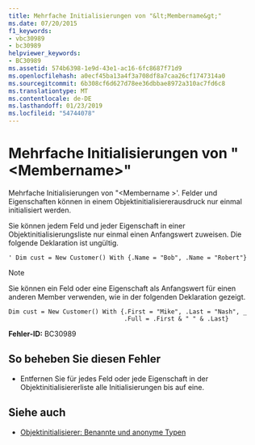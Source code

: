 ```yaml
---
title: Mehrfache Initialisierungen von "&lt;Membername&gt;"
ms.date: 07/20/2015
f1_keywords:
- vbc30989
- bc30989
helpviewer_keywords:
- BC30989
ms.assetid: 574b6398-1e9d-43e1-ac16-6fc8687f71d9
ms.openlocfilehash: a0ecf45ba13a4f3a708df8a7caa26cf1747314a0
ms.sourcegitcommit: 6b308cf6d627d78ee36dbbae8972a310ac7fd6c8
ms.translationtype: MT
ms.contentlocale: de-DE
ms.lasthandoff: 01/23/2019
ms.locfileid: "54744078"
---
```

# <a name="multiple-initializations-of-ltmembernamegt"></a>Mehrfache Initialisierungen von "&lt;Membername&gt;"
Mehrfache Initialisierungen von "\<Membername >'. Felder und Eigenschaften können in einem Objektinitialisiererausdruck nur einmal initialisiert werden.  
  
 Sie können jedem Feld und jeder Eigenschaft in einer Objektinitialisierungsliste nur einmal einen Anfangswert zuweisen. Die folgende Deklaration ist ungültig.  
  
```  
' Dim cust = New Customer() With {.Name = "Bob", .Name = "Robert"}  
```  
  
> [!NOTE]
>  Sie können ein Feld oder eine Eigenschaft als Anfangswert für einen anderen Member verwenden, wie in der folgenden Deklaration gezeigt.  
  
```  
Dim cust = New Customer() With {.First = "Mike", .Last = "Nash", _  
                                .Full = .First & " " & .Last}  
```  
  
 **Fehler-ID:** BC30989  
  
## <a name="to-correct-this-error"></a>So beheben Sie diesen Fehler  
  
-   Entfernen Sie für jedes Feld oder jede Eigenschaft in der Objektinitialisiererliste alle Initialisierungen bis auf eine.  
  
## <a name="see-also"></a>Siehe auch
- [Objektinitialisierer: Benannte und anonyme Typen](../../visual-basic/programming-guide/language-features/objects-and-classes/object-initializers-named-and-anonymous-types.md)

